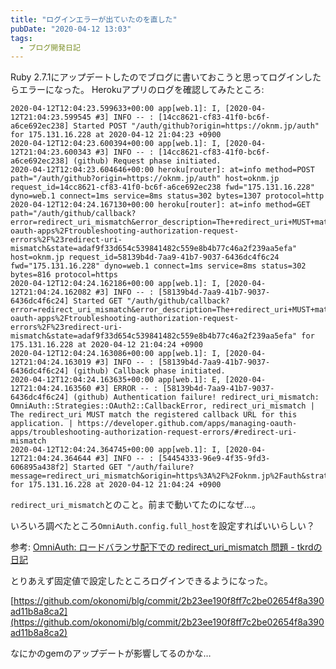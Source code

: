 ```yaml
---
title: "ログインエラーが出ていたのを直した"
pubDate: "2020-04-12 13:03"
tags:
  - ブログ開発日記
---
```


Ruby 2.7.1にアップデートしたのでブログに書いておこうと思ってログインしたらエラーになった。
Herokuアプリのログを確認してみたところ:

```
2020-04-12T12:04:23.599633+00:00 app[web.1]: I, [2020-04-12T21:04:23.599545 #3] INFO -- : [14cc8621-cf83-41f0-bc6f-a6ce692ec238] Started POST "/auth/github?origin=https://oknm.jp/auth" for 175.131.16.228 at 2020-04-12 21:04:23 +0900
2020-04-12T12:04:23.600394+00:00 app[web.1]: I, [2020-04-12T21:04:23.600343 #3] INFO -- : [14cc8621-cf83-41f0-bc6f-a6ce692ec238] (github) Request phase initiated.
2020-04-12T12:04:23.604646+00:00 heroku[router]: at=info method=POST path="/auth/github?origin=https://oknm.jp/auth" host=oknm.jp request_id=14cc8621-cf83-41f0-bc6f-a6ce692ec238 fwd="175.131.16.228" dyno=web.1 connect=1ms service=8ms status=302 bytes=1307 protocol=http
2020-04-12T12:04:24.167130+00:00 heroku[router]: at=info method=GET path="/auth/github/callback?error=redirect_uri_mismatch&error_description=The+redirect_uri+MUST+match+the+registered+callback+URL+for+this+application.&error_uri=https%3A%2F%2Fdeveloper.github.com%2Fapps%2Fmanaging-oauth-apps%2Ftroubleshooting-authorization-request-errors%2F%23redirect-uri-mismatch&state=adaf9f33d654c539841482c559e8b4b77c46a2f239aa5efa" host=oknm.jp request_id=58139b4d-7aa9-41b7-9037-6436dc4f6c24 fwd="175.131.16.228" dyno=web.1 connect=1ms service=8ms status=302 bytes=816 protocol=https
2020-04-12T12:04:24.162186+00:00 app[web.1]: I, [2020-04-12T21:04:24.162082 #3] INFO -- : [58139b4d-7aa9-41b7-9037-6436dc4f6c24] Started GET "/auth/github/callback?error=redirect_uri_mismatch&error_description=The+redirect_uri+MUST+match+the+registered+callback+URL+for+this+application.&error_uri=https%3A%2F%2Fdeveloper.github.com%2Fapps%2Fmanaging-oauth-apps%2Ftroubleshooting-authorization-request-errors%2F%23redirect-uri-mismatch&state=adaf9f33d654c539841482c559e8b4b77c46a2f239aa5efa" for 175.131.16.228 at 2020-04-12 21:04:24 +0900
2020-04-12T12:04:24.163086+00:00 app[web.1]: I, [2020-04-12T21:04:24.163019 #3] INFO -- : [58139b4d-7aa9-41b7-9037-6436dc4f6c24] (github) Callback phase initiated.
2020-04-12T12:04:24.163635+00:00 app[web.1]: E, [2020-04-12T21:04:24.163560 #3] ERROR -- : [58139b4d-7aa9-41b7-9037-6436dc4f6c24] (github) Authentication failure! redirect_uri_mismatch: OmniAuth::Strategies::OAuth2::CallbackError, redirect_uri_mismatch | The redirect_uri MUST match the registered callback URL for this application. | https://developer.github.com/apps/managing-oauth-apps/troubleshooting-authorization-request-errors/#redirect-uri-mismatch
2020-04-12T12:04:24.364745+00:00 app[web.1]: I, [2020-04-12T21:04:24.364644 #3] INFO -- : [54454333-96e9-4f35-9fd3-606895a438f2] Started GET "/auth/failure?message=redirect_uri_mismatch&origin=https%3A%2F%2Foknm.jp%2Fauth&strategy=github" for 175.131.16.228 at 2020-04-12 21:04:24 +0900
```

`redirect_uri_mismatch`とのこと。前まで動いてたのになぜ…。

いろいろ調べたところ`OmniAuth.config.full_host`を設定すればいいらしい？

参考: [OmniAuth: ロードバランサ配下での redirect_uri_mismatch 問題 - tkrdの日記](http://tkrd.hatenablog.com/entry/2017/07/17/140641)

とりあえず固定値で設定したところログインできるようになった。

[https://github.com/okonomi/blg/commit/2b23ee190f8ff7c2be02654f8a390ad11b8a8ca2](https://github.com/okonomi/blg/commit/2b23ee190f8ff7c2be02654f8a390ad11b8a8ca2)

なにかのgemのアップデートが影響してるのかな…
